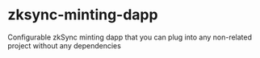 # zksync-minting-dapp
Configurable zkSync minting dapp that you can plug into any non-related project without any dependencies
